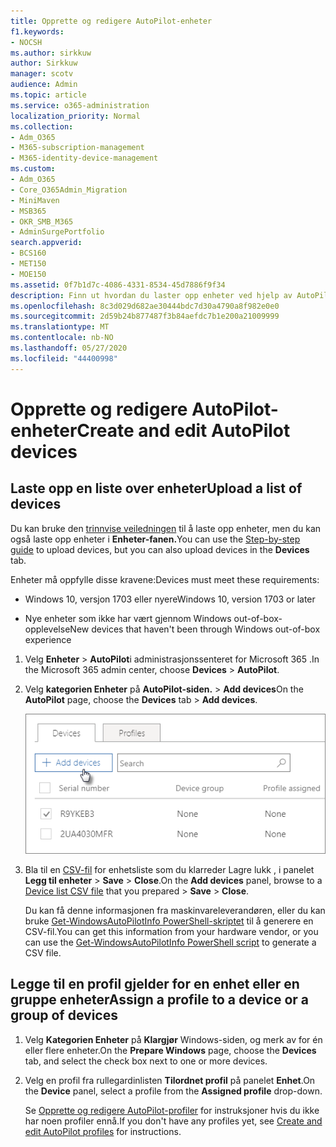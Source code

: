```yaml
---
title: Opprette og redigere AutoPilot-enheter
f1.keywords:
- NOCSH
ms.author: sirkkuw
author: Sirkkuw
manager: scotv
audience: Admin
ms.topic: article
ms.service: o365-administration
localization_priority: Normal
ms.collection:
- Adm_O365
- M365-subscription-management
- M365-identity-device-management
ms.custom:
- Adm_O365
- Core_O365Admin_Migration
- MiniMaven
- MSB365
- OKR_SMB_M365
- AdminSurgePortfolio
search.appverid:
- BCS160
- MET150
- MOE150
ms.assetid: 0f7b1d7c-4086-4331-8534-45d7886f9f34
description: Finn ut hvordan du laster opp enheter ved hjelp av AutoPilot i Microsoft 365 Business Premium. Du kan tilordne en profil til en enhet eller en gruppe enheter.
ms.openlocfilehash: 8c3d029d682ae30444bdc7d30a4790a8f982e0e0
ms.sourcegitcommit: 2d59b24b877487f3b84aefdc7b1e200a21009999
ms.translationtype: MT
ms.contentlocale: nb-NO
ms.lasthandoff: 05/27/2020
ms.locfileid: "44400998"
---
```

# <a name="create-and-edit-autopilot-devices"></a><span data-ttu-id="f758a-104">Opprette og redigere AutoPilot-enheter</span><span class="sxs-lookup"><span data-stu-id="f758a-104">Create and edit AutoPilot devices</span></span>

## <a name="upload-a-list-of-devices"></a><span data-ttu-id="f758a-105">Laste opp en liste over enheter</span><span class="sxs-lookup"><span data-stu-id="f758a-105">Upload a list of devices</span></span>

<span data-ttu-id="f758a-106">Du kan bruke den [trinnvise veiledningen](add-autopilot-devices-and-profile.md) til å laste opp enheter, men du kan også laste opp enheter i **Enheter-fanen.**</span><span class="sxs-lookup"><span data-stu-id="f758a-106">You can use the [Step-by-step guide](add-autopilot-devices-and-profile.md) to upload devices, but you can also upload devices in the **Devices** tab.</span></span> 
  
<span data-ttu-id="f758a-107">Enheter må oppfylle disse kravene:</span><span class="sxs-lookup"><span data-stu-id="f758a-107">Devices must meet these requirements:</span></span>
  
- <span data-ttu-id="f758a-108">Windows 10, versjon 1703 eller nyere</span><span class="sxs-lookup"><span data-stu-id="f758a-108">Windows 10, version 1703 or later</span></span>
    
- <span data-ttu-id="f758a-109">Nye enheter som ikke har vært gjennom Windows out-of-box-opplevelse</span><span class="sxs-lookup"><span data-stu-id="f758a-109">New devices that haven't been through Windows out-of-box experience</span></span>

1. <span data-ttu-id="f758a-110">Velg **Enheter** \> **AutoPilot**i administrasjonssenteret for Microsoft 365 .</span><span class="sxs-lookup"><span data-stu-id="f758a-110">In the Microsoft 365 admin center, choose **Devices** \> **AutoPilot**.</span></span>
  
2. <span data-ttu-id="f758a-111">Velg **kategorien Enheter** på **AutoPilot-siden.** \> **Add devices**</span><span class="sxs-lookup"><span data-stu-id="f758a-111">On the **AutoPilot** page, choose the **Devices** tab \> **Add devices**.</span></span>
    
    ![In the Devices tab, choose Add devices.](../media/6ba81e22-c873-40ad-8a72-ce64d15ea6ba.png)
  
3. <span data-ttu-id="f758a-113">Bla til en [CSV-fil](https://docs.microsoft.com/microsoft-365/admin/misc/device-list) for enhetsliste som du klarreder Lagre lukk , i panelet **Legg til enheter** \> **Save** \> **Close**.</span><span class="sxs-lookup"><span data-stu-id="f758a-113">On the **Add devices** panel, browse to a [Device list CSV file](https://docs.microsoft.com/microsoft-365/admin/misc/device-list) that you prepared \> **Save** \> **Close**.</span></span>
    
    <span data-ttu-id="f758a-114">Du kan få denne informasjonen fra maskinvareleverandøren, eller du kan bruke [Get-WindowsAutoPilotInfo PowerShell-skriptet](https://www.powershellgallery.com/packages/Get-WindowsAutoPilotInfo) til å generere en CSV-fil.</span><span class="sxs-lookup"><span data-stu-id="f758a-114">You can get this information from your hardware vendor, or you can use the [Get-WindowsAutoPilotInfo PowerShell script](https://www.powershellgallery.com/packages/Get-WindowsAutoPilotInfo) to generate a CSV file.</span></span> 
    
## <a name="assign-a-profile-to-a-device-or-a-group-of-devices"></a><span data-ttu-id="f758a-115">Legge til en profil gjelder for en enhet eller en gruppe enheter</span><span class="sxs-lookup"><span data-stu-id="f758a-115">Assign a profile to a device or a group of devices</span></span>

1. <span data-ttu-id="f758a-116">Velg **Kategorien Enheter** på **Klargjør** Windows-siden, og merk av for én eller flere enheter.</span><span class="sxs-lookup"><span data-stu-id="f758a-116">On the **Prepare Windows** page, choose the **Devices** tab, and select the check box next to one or more devices.</span></span> 
    
2. <span data-ttu-id="f758a-117">Velg en profil fra rullegardinlisten **Tilordnet profil** på panelet **Enhet**.</span><span class="sxs-lookup"><span data-stu-id="f758a-117">On the **Device** panel, select a profile from the **Assigned profile** drop-down.</span></span> 
    
    <span data-ttu-id="f758a-118">Se [Opprette og redigere AutoPilot-profiler](create-and-edit-autopilot-profiles.md) for instruksjoner hvis du ikke har noen profiler ennå.</span><span class="sxs-lookup"><span data-stu-id="f758a-118">If you don't have any profiles yet, see [Create and edit AutoPilot profiles](create-and-edit-autopilot-profiles.md) for instructions.</span></span> 
    
